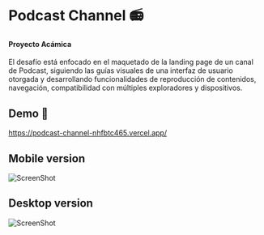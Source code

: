 # Podcast Channel 📻
#### Proyecto Acámica

El desafío está enfocado en el maquetado de la landing page de un canal de Podcast, siguiendo las guías visuales de una interfaz de usuario otorgada y desarrollando funcionalidades de reproducción de contenidos, navegación, compatibilidad con múltiples exploradores y dispositivos.

## Demo 🌈
https://podcast-channel-nhfbtc465.vercel.app/

## Mobile version <br>
![ScreenShot](https://raw.github.com/JessVel/podcast-channel/master/assets/Podcast-channel-mobile.png) 


## Desktop version <br>
![ScreenShot](https://raw.github.com/JessVel/podcast-channel/master/assets/Podcast-Channel-desktop.png) 

